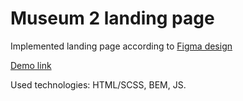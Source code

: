 # Museum 2 landing page

Implemented landing page according to [Figma design](https://www.figma.com/file/HL3XGt5ZatvJoYBhOaWY5x/museum-prototype?node-id=323%3A1957)

[Demo link](https://anton-karpena.github.io/Museum_2/)

Used technologies: HTML/SCSS, BEM, JS.

